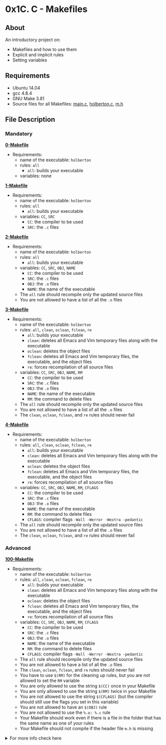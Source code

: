 # 0x1C. C - Makefiles

## About

An introductory project on:

- Makefiles and how to use them
- Explicit and implicit rules
- Setting variables

## Requirements

- Ubuntu 14.04
- gcc 4.8.4
- GNU Make 3.81
- Source files for all Makefiles: [main.c](main.c), [holberton.c](holberton.c), [m.h](m.h)

## File Description

### Mandatory

**[0-Makefile](0-Makefile)**

- Requirements:
  - name of the executable: `holberton`
  - rules: `all`
    - `all`: builds your executable
  - variables: none

**[1-Makefile](1-Makefile)**

- Requirements:
  - name of the executable: `holberton`
  - rules: `all`
    - `all`: builds your executable
  - variables: `CC`, `SRC`
    - `CC`: the compiler to be used
    - `SRC`: the `.c` files

**[2-Makefile](2-Makefile)**

- Requirements:
  - name of the executable: `holberton`
  - rules: `all`
    - `all`: builds your executable
  - variables: `CC`, `SRC`, `OBJ`, `NAME`
    - `CC`: the compiler to be used
    - `SRC`: the `.c` files
    - `OBJ`: the `.o` files
    - `NAME`: the name of the executable
  - The `all` rule should recompile only the updated source files
  - You are not allowed to have a list of all the `.o` files

**[3-Makefile](3-Makefile)**

- Requirements:
  - name of the executable: `holberton`
  - rules: `all`, `clean`, `oclean`, `fclean`, `re`
    - `all`: builds your executable
    - `clean`: deletes all Emacs and Vim temporary files along with the executable
    - `oclean`: deletes the object files
    - `fclean`: deletes all Emacs and Vim temporary files, the executable, and the object files
    - `re`: forces recompilation of all source files
  - variables: `CC`, `SRC`, `OBJ`, `NAME`, `RM`
    - `CC`: the compiler to be used
    - `SRC`: the `.c` files
    - `OBJ`: the `.o` files
    - `NAME`: the name of the executable
    - `RM`: the command to delete files
  - The `all` rule should recompile only the updated source files
  - You are not allowed to have a list of all the `.o` files
  - The `clean`, `oclean`, `fclean`, and `re` rules should never fail

**[4-Makefile](4-Makefile)**

- Requirements:
  - name of the executable: `holberton`
  - rules: `all`, `clean`, `oclean`, `fclean`, `re`
    - `all`: builds your executable
    - `clean`: deletes all Emacs and Vim temporary files along with the executable
    - `oclean`: deletes the object files
    - `fclean`: deletes all Emacs and Vim temporary files, the executable, and the object files
    - `re`: forces recompilation of all source files
  - variables: `CC`, `SRC`, `OBJ`, `NAME`, `RM`, `CFLAGS`
    - `CC`: the compiler to be used
    - `SRC`: the `.c` files
    - `OBJ`: the `.o` files
    - `NAME`: the name of the executable
    - `RM`: the command to delete files
    - `CFLAGS`: compiler flags `-Wall -Werror -Wextra -pedantic`
  - The `all` rule should recompile only the updated source files
  - You are not allowed to have a list of all the `.o` files
  - The `clean`, `oclean`, `fclean`, and `re` rules should never fail

### Advanced

**[100-Makefile](100-Makefile)**

- Requirements:
  - name of the executable: `holberton`
  - rules: `all`, `clean`, `oclean`, `fclean`, `re`
    - `all`: builds your executable
    - `clean`: deletes all Emacs and Vim temporary files along with the executable
    - `oclean`: deletes the object files
    - `fclean`: deletes all Emacs and Vim temporary files, the executable, and the object files
    - `re`: forces recompilation of all source files
  - variables: `CC`, `SRC`, `OBJ`, `NAME`, `RM`, `CFLAGS`
    - `CC`: the compiler to be used
    - `SRC`: the `.c` files
    - `OBJ`: the `.o` files
    - `NAME`: the name of the executable
    - `RM`: the command to delete files
    - `CFLAGS`: compiler flags `-Wall -Werror -Wextra -pedantic`
  - The `all` rule should recompile only the updated source files
  - You are not allowed to have a list of all the `.o` files
  - The `clean`, `oclean`, `fclean`, and `re` rules should never fail
  - You have to use `$(RM)` for the cleaning up rules, but you are not allowed to set the `RM` variable
  - You are only allowed to use the string `$(CC)` once in your Makefile
  - You are only allowed to use the string `$(RM)` twice in your Makefile
  - You are not allowed to use the string `$(CFLAGS)` (but the compiler should still use the flags you set in this variable)
  - You are not allowed to have an `$(OBJ)` rule
  - You are not allowed to use the `%.o: %.c` rule
  - Your Makefile should work even if there is a file in the folder that has the same name as one of your rules
  - Your Makefile should not compile if the header file `m.h` is missing

<details>
<summary>For more info check here</summary>
<br>
# C - Makefiles

In this project, I practiced writing Makefiles.

## Tests :heavy_check_mark:

- [tests](./tests): Folder of test files.

## Helper Files :raised_hands:

- [school.c](./school.c): C function that displays a seahorse in text.
  Used for Makefile practice purposes throughout project.

- [main.c](./main.c): Main C function that runs the function defined in
  [school.c](./school.c).

## Header File :file_folder:

- [m.h](./m.h): Header file defining the function prototype used in `school.c`.

## Tasks :page_with_curl:

- **0. make -f 0-Makefile**

  - [0-Makefile](./0-Makefile): Makefile that creates an executable `school` based on
    [school.c](./school.c) and [main.c](./main.c). Includes:
    - Rule `all` that builds the executable.

- **1. make -f 1-Makefile**

  - [1-Makefile](./1-Makefile): Makefile that creates an executable `school` based on
    [school.c](./school.c) and [main.c](./main.c). Builds on [0-Makefile](./0-Makefile)
    with:
    - Variable `CC` that defines the compiler to be used.
    - Variable `SRC` that defines the `.c` files to compile.
    - The `all` rule only recompiles updated source files.

- **2. make -f 2-Makefile**

  - [2-Makefile](./2-Makefile): Makefile that creates an executable `school` based on
    [school.c](./school.c) and [main.c](./main.c). Builds on [1-Makefile](./1-Makefile)
    with:
    - Variable `OBJ` that defines the `.o` files to compile.
    - Variable `NAME` that defines the name of the executable.

- **3. make -f 3-Makefile**

  - [3-Makefile](./3-Makefile): Makefile that creates an executable `school` based on
    [school.c](./school.c) and [main.c](./main.c). Builds on [2-Makefile](./2-Makefile)
    with:
    - Rule `clean` that deletes all Emacs/Vim temporary files as well as the
      executable.
    - Rule `oclean` that deletes the object files.
    - Rule `fclean` that deltes all of the temporary files, executable, and
      object files.
    - Rule `re` that forces recompilation of all source files.
    - Variable `RM` that defines the command to delete files.

- **4. A complete Makefile**

  - [4-Makefile](./4-Makefile): Makefile that creates an executable `school` based on
    [school.c](./school.c) and [main.c](./main.c). Builds on [3-Makefile](./3-Makefile)
    with:
    - Variable `CFLAGS` that defines the compiler flags `-Wall -Werror -Wextra -pedantic`.

- **5. Island Perimeter**

  - [5-island_perimeter.py](./5-island_perimeter.py): Python function that returns the
    perimeter of an island defined in a grid.
  - Prototype: `def island_perimeter(grid):`
  - The parameter `grid` is a list of a list of integers.
    - Water is represented by `0`.
    - Land is represented by `1`.
    - Each element of the lists represents a cell square of side length 1.
    - Grid cells are connected horizontally/verticaly (not diagonally).
    - The grid is rectangular, with a width and height not exceeding 100.
    - The grid is completely surrounded by water, and there is either exactly
      one island or nothing.
    - The island does not contain lakes (water inside disconnected from
      surrounding land).

- **6. make -f 100-Makefile**
  - [100-Makefile](./100-Makefile): Makefile that creates an executable `school` based on
  [school.c](./school.c) and [main.c](./main.c). Builds on [4-Makefile](./4-Makefile)
  with:
  _ Does not define the variable `RM`.
  _ Never uses the string `$(CFLAGS)`.
  _ Does not compile if the header `m.h` is missing.
  _ Works even if there are existing files of the same name as any of the
  Makefile rules in the current directory.
  </details>
